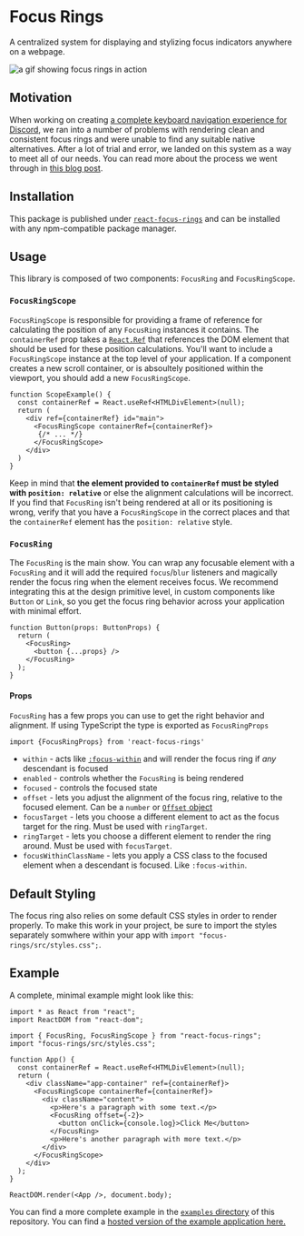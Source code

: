# Focus Rings

A centralized system for displaying and stylizing focus indicators anywhere on a webpage.

![a gif showing focus rings in action](https://support.discord.com/hc/article_attachments/360101312273/keyboard_nav_example_gif.gif)


## Motivation

When working on creating [a complete keyboard navigation experience for Discord](https://support.discord.com/hc/en-us/articles/1500000056121), we ran into a number
of problems with rendering clean and consistent focus rings and were unable to find any suitable
native alternatives. After a lot of trial and error, we landed on this system as a way to meet all
of our needs. You can read more about the process we went through in [this blog post](https://blog.discord.com/how-discord-implemented-app-wide-keyboard-navigation-abf073fd71de).

## Installation

This package is published under [`react-focus-rings`](https://www.npmjs.com/package/react-focus-rings) and can be installed with any npm-compatible package
manager.

## Usage

This library is composed of two components: `FocusRing` and `FocusRingScope`.

### `FocusRingScope`


`FocusRingScope` is responsible for providing a frame of reference for calculating the position of any `FocusRing` instances it
contains. The `containerRef` prop takes a [`React.Ref`](https://reactjs.org/docs/refs-and-the-dom.html) that references the DOM
element that should be used for these position calculations. You'll want to include a `FocusRingScope` instance at the top level
of your application. If a component creates a new scroll container, or is absoultely positioned within the viewport, you should
add a new `FocusRingScope`. 


```tsx
function ScopeExample() {
  const containerRef = React.useRef<HTMLDivElement>(null);
  return (
    <div ref={containerRef} id="main">
      <FocusRingScope containerRef={containerRef}>
       {/* ... */}
      </FocusRingScope>
    </div>
  )
}
```

Keep in mind that **the element provided to `containerRef` must be styled with `position: relative`** or else the alignment calculations
will be incorrect. If you find that `FocusRing` isn't being rendered at all or its positioning is wrong, verify that you have a
`FocusRingScope` in the correct places and that the `containerRef` element has the `position: relative` style.

### `FocusRing`

The `FocusRing` is the main show. You can wrap any focusable element with a `FocusRing` and it will add the required `focus`/`blur`
listeners and magically render the focus ring when the element receives focus. We recommend integrating this at the design primitive
level, in custom components like `Button` or `Link`, so you get the focus ring behavior across your application with minimal effort.

```tsx
function Button(props: ButtonProps) {
  return (
    <FocusRing>
      <button {...props} />
    </FocusRing>
  );
}
```

#### Props
`FocusRing` has a few props you can use to get the right behavior and alignment. If using TypeScript the type is exported as `FocusRingProps`

```tsx
import {FocusRingProps} from 'react-focus-rings'
```

* `within` - acts like [`:focus-within`](https://developer.mozilla.org/en-US/docs/Web/CSS/:focus-within) and will render the focus ring if _any_ descendant is focused
* `enabled` - controls whether the `FocusRing` is being rendered
* `focused` - controls the focused state
* `offset` - lets you adjust the alignment of the focus ring, relative to the focused element. Can be a `number` or [`Offset` object](https://github.com/discord/focus-rings/blob/4a629f22486e6c70e726182cfcdff1d60704f508/src/FocusRingTypes.tsx#L1-L6)
* `focusTarget` - lets you choose a different element to act as the focus target for the ring. Must be used with `ringTarget`.
* `ringTarget` - lets you choose a different element to render the ring around. Must be used with `focusTarget`.
* `focusWithinClassName` - lets you apply a CSS class to the focused element when a descendant is focused. Like `:focus-within`.


## Default Styling

The focus ring also relies on some default CSS styles in order to
render properly. To make this work in your project, be sure to import the styles separately somwhere
within your app with `import "focus-rings/src/styles.css";`.

## Example

A complete, minimal example might look like this:

```tsx
import * as React from "react";
import ReactDOM from "react-dom";

import { FocusRing, FocusRingScope } from "react-focus-rings";
import "focus-rings/src/styles.css";

function App() {
  const containerRef = React.useRef<HTMLDivElement>(null);
  return (
    <div className="app-container" ref={containerRef}>
      <FocusRingScope containerRef={containerRef}>
        <div className="content">
          <p>Here's a paragraph with some text.</p>
          <FocusRing offset={-2}>
            <button onClick={console.log}>Click Me</button>
          </FocusRing>
          <p>Here's another paragraph with more text.</p>
        </div>
      </FocusRingScope>
    </div>
  );
}

ReactDOM.render(<App />, document.body);
```

You can find a more complete example in the [`examples` directory](https://github.com/discord/focus-rings/tree/main/examples) of this repository. You can find a [hosted version of the example application here.](https://codesandbox.io/s/happy-fermat-8xd7i?file=/src/index.tsx)
